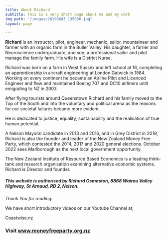 ```yaml
---
title: About Richard
subtitle: This is a very short page about me and my work
img_path: "/images/20190603_135006.jpg"
layout: page

---
```

**Richard** is an instructor, pilot, engineer, mechanic, sailor, mountaineer and farmer with an organic farm in the Buller Valley. His daughter, a farrier and Neuroscience undergraduate, and son, a professional sailor and pilot manage the family farm. His wife is a District Nurse.

Richard was born on a farm in West Sussex and left school at 16, completing an apprenticeship in aircraft engineering at London Gatwick in 1984.  Working on every continent he became an Airline Pilot  and Licenced Engineer and flew and maintained Boeing 707 and DC10 airliners until emigrating to NZ in 2003.

After flying tourists around Queenstown Richard and his family moved to the Top of the South and into the voluntary and political arena as the reasons for our societal failures became more evident.

He is dedicated to justice, equality, sustainability and the realisation of true human potential.

A Nelson Mayoral candidate in 2013 and 2016, and in Grey District in 2019, Richard is also the founder and leader of the New Zealand Money Free Party, which contested the 2014, 2017 and 2020 general elections. October 2022 sees Marlborough as the next local government opportunity.

The New Zealand Institute of Resource Based Economics is a leading think-tank and research organisation examining alternative economic systems. Richard is Director and founder.

##### This website is authorised by Richard Osmaston, 8868 Wairau Valley Highway, St Arnaud, RD 2, Nelson.

##### 

_Thank You for reading._

We have short introductory videos on our Youtube Channel at; 

Coastwise.nz

### **Visit www.moneyfreeparty.org.nz**